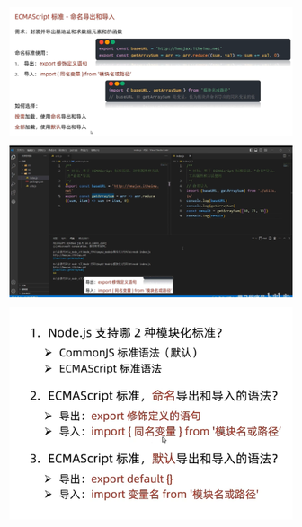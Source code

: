 ![image-20241027213133766](11.ECMAScript命名导出导入.assets/image-20241027213133766.png)





![image-20241027213258698](11.ECMAScript命名导出导入.assets/image-20241027213258698.png)





<img src="11.ECMAScript命名导出导入.assets/image-20241027213402066.png" alt="image-20241027213402066" style="zoom:80%;" />